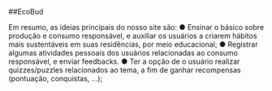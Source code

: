 ##EcoBud

Em resumo, as ideias principais do nosso site são:
● Ensinar o básico sobre produção e consumo responsável, e auxiliar os usuários a
criarem hábitos mais sustentáveis em suas residências, por meio educacional;
● Registrar algumas atividades pessoais dos usuários relacionadas ao consumo
responsável, e enviar feedbacks.
● Ter a opção de o usuário realizar quizzes/puzzles relacionados ao tema, a fim de
ganhar recompensas (pontuação, conquistas, ...);
